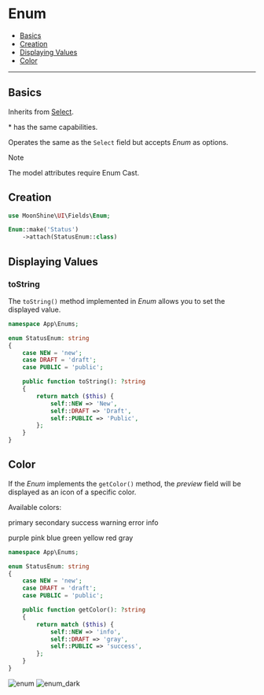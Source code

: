# Enum

- [Basics](#basics)
- [Creation](#make)
- [Displaying Values](#displaying-values)
- [Color](#color)

---

<a name="basics"></a>
## Basics

Inherits from [Select](/docs/{{version}}/fields/select).

\* has the same capabilities.

Operates the same as the `Select` field but accepts *Enum* as options.

> [!NOTE]
> The model attributes require Enum Cast.

<a name="make"></a>
## Creation

```php
use MoonShine\UI\Fields\Enum;

Enum::make('Status')
    ->attach(StatusEnum::class)
```

<a name="displaying-values"></a>
## Displaying Values

### toString

The `toString()` method implemented in *Enum* allows you to set the displayed value.

```php
namespace App\Enums;

enum StatusEnum: string
{
    case NEW = 'new';
    case DRAFT = 'draft';
    case PUBLIC = 'public';

    public function toString(): ?string
    {
        return match ($this) {
            self::NEW => 'New',
            self::DRAFT => 'Draft',
            self::PUBLIC => 'Public',
        };
    }
}
```

<a name="color"></a>
## Color

If the *Enum* implements the `getColor()` method, the *preview* field will be displayed as an icon of a specific color.

Available colors:
<p class="my-4 flex flex-wrap gap-1">
    <span class="badge badge-primary">primary</span>
    <span class="badge badge-secondary">secondary</span>
    <span class="badge badge-success">success</span>
    <span class="badge badge-warning">warning</span>
    <span class="badge badge-error">error</span>
    <span class="badge badge-info">info</span>
</p>
<p class="my-4 flex flex-wrap gap-1">
    <span class="badge badge-purple">purple</span>
    <span class="badge badge-pink">pink</span>
    <span class="badge badge-blue">blue</span>
    <span class="badge badge-green">green</span>
    <span class="badge badge-yellow">yellow</span>
    <span class="badge badge-red">red</span>
    <span class="badge badge-gray">gray</span>
</p>

```php
namespace App\Enums;

enum StatusEnum: string
{
    case NEW = 'new';
    case DRAFT = 'draft';
    case PUBLIC = 'public';

    public function getColor(): ?string
    {
        return match ($this) {
            self::NEW => 'info',
            self::DRAFT => 'gray',
            self::PUBLIC => 'success',
        };
    }
}
```

![enum](https://raw.githubusercontent.com/moonshine-software/doc/3.x/resources/screenshots/enum.png#light)
![enum_dark](https://raw.githubusercontent.com/moonshine-software/doc/3.x/resources/screenshots/enum_dark.png#dark)
